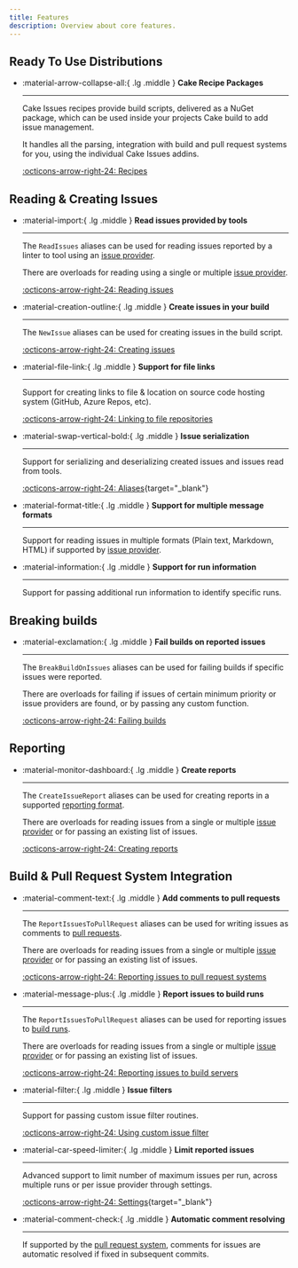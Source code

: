 ```yaml
---
title: Features
description: Overview about core features.
---
```


## Ready To Use Distributions

<div class="grid cards" markdown>

-   :material-arrow-collapse-all:{ .lg .middle } __Cake Recipe Packages__

    ---

    Cake Issues recipes provide build scripts, delivered as a NuGet package,
    which can be used inside your projects Cake build to add issue management.

    It handles all the parsing, integration with build and pull request systems for you,
    using the individual Cake Issues addins.

    [:octicons-arrow-right-24: Recipes](recipe/index.md)

</div>

## Reading & Creating Issues

<div class="grid cards" markdown>

-   :material-import:{ .lg .middle } __Read issues provided by tools__

    ---

    The `ReadIssues` aliases can be used for reading issues reported by a linter to tool using an [issue provider].

    There are overloads for reading using a single or multiple [issue provider].

    [:octicons-arrow-right-24: Reading issues](usage/reading-issues/index.md)

-   :material-creation-outline:{ .lg .middle } __Create issues in your build__

    ---

    The `NewIssue` aliases can be used for creating issues in the build script.

    [:octicons-arrow-right-24: Creating issues](usage/creating-issues/creating-issues.md)

-   :material-file-link:{ .lg .middle } __Support for file links__

    ---

    Support for creating links to file & location on source code hosting system (GitHub, Azure Repos, etc).

    [:octicons-arrow-right-24: Linking to file repositories](usage/reading-issues/file-linking.md)

-   :material-swap-vertical-bold:{ .lg .middle } __Issue serialization__

    ---

    Support for serializing and deserializing created issues and issues read from tools.

    [:octicons-arrow-right-24: Aliases](https://cakebuild.net/extensions/cake-issues/#Issue-Serialization){target="_blank"}

-   :material-format-title:{ .lg .middle } __Support for multiple message formats__

    ---

    Support for reading issues in multiple formats (Plain text, Markdown, HTML) if supported by [issue provider].

-   :material-information:{ .lg .middle } __Support for run information__

    ---

    Support for passing additional run information to identify specific runs.

</div>

## Breaking builds

<div class="grid cards" markdown>

-   :material-exclamation:{ .lg .middle } __Fail builds on reported issues__

    ---

    The `BreakBuildOnIssues` aliases can be used for failing builds if specific issues were reported.

    There are overloads for failing if issues of certain minimum priority or issue providers are found,
    or by passing any custom function.

    [:octicons-arrow-right-24: Failing builds](usage/breaking-builds/breaking-builds.md)

</div>

## Reporting

<div class="grid cards" markdown>

-   :material-monitor-dashboard:{ .lg .middle } __Create reports__

    ---

    The `CreateIssueReport` aliases can be used for creating reports in a supported [reporting format].

    There are overloads for reading issues from a single or multiple [issue provider] or for passing an existing list of issues.

    [:octicons-arrow-right-24: Creating reports](usage/creating-reports/creating-reports.md)

</div>

## Build & Pull Request System Integration

<div class="grid cards" markdown>

-   :material-comment-text:{ .lg .middle } __Add comments to pull requests__

    ---

    The `ReportIssuesToPullRequest` aliases can be used for writing issues as comments to [pull requests].

    There are overloads for reading issues from a single or multiple [issue provider] or for passing an existing list of issues.

    [:octicons-arrow-right-24: Reporting issues to pull request systems](usage/reporting-issues-to-pull-requests/report-issues-to-pull-requests.md)

-   :material-message-plus:{ .lg .middle } __Report issues to build runs__

    ---

    The `ReportIssuesToPullRequest` aliases can be used for reporting issues to [build runs].

    There are overloads for reading issues from a single or multiple [issue provider] or for passing an existing list of issues.

    [:octicons-arrow-right-24: Reporting issues to build servers](usage/reporting-issues-to-pull-requests/report-issues-to-pull-requests.md)

-   :material-filter:{ .lg .middle } __Issue filters__

    ---

    Support for passing custom issue filter routines.

    [:octicons-arrow-right-24: Using custom issue filter](usage/reporting-issues-to-pull-requests/custom-issue-filter.md)

-   :material-car-speed-limiter:{ .lg .middle } __Limit reported issues__

    ---

    Advanced support to limit number of maximum issues per run, across multiple runs or per issue provider through settings.

    [:octicons-arrow-right-24: Settings](https://cakebuild.net/api/Cake.Issues.PullRequests/IReportIssuesToPullRequestSettings/){target="_blank"}

-   :material-comment-check:{ .lg .middle } __Automatic comment resolving__

    ---

    If supported by the [pull request system], comments for issues are automatic resolved if fixed in subsequent commits.

</div>

[issue provider]: issue-providers/index.md
[reporting format]: report-formats/index.md
[pull requests]: pull-request-systems/index.md
[build runs]: pull-request-systems/index.md
[pull request system]: pull-request-systems/index.md
